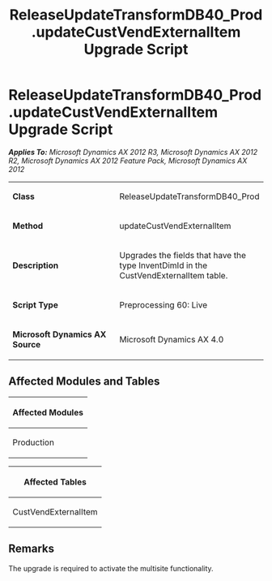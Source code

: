 ﻿---
title: ReleaseUpdateTransformDB40_Prod.updateCustVendExternalItem Upgrade Script
TOCTitle: ReleaseUpdateTransformDB40_Prod.updateCustVendExternalItem Upgrade Script
ms:assetid: 5a5eea8e-873c-70f3-00b0-1c9fa2299731
ms:mtpsurl: https://msdn.microsoft.com/en-us/library/JJ736302(v=AX.60)
ms:contentKeyID: 49708476
ms.date: 05/18/2015
mtps_version: v=AX.60
---

# ReleaseUpdateTransformDB40\_Prod.updateCustVendExternalItem Upgrade Script 


_**Applies To:** Microsoft Dynamics AX 2012 R3, Microsoft Dynamics AX 2012 R2, Microsoft Dynamics AX 2012 Feature Pack, Microsoft Dynamics AX 2012_

<table>
<colgroup>
<col style="width: 50%" />
<col style="width: 50%" />
</colgroup>
<tbody>
<tr class="odd">
<td><p><strong>Class</strong></p></td>
<td><p>ReleaseUpdateTransformDB40_Prod</p></td>
</tr>
<tr class="even">
<td><p><strong>Method</strong></p></td>
<td><p>updateCustVendExternalItem</p></td>
</tr>
<tr class="odd">
<td><p><strong>Description</strong></p></td>
<td><p>Upgrades the fields that have the type InventDimId in the CustVendExternalItem table.</p></td>
</tr>
<tr class="even">
<td><p><strong>Script Type</strong></p></td>
<td><p>Preprocessing 60: Live</p></td>
</tr>
<tr class="odd">
<td><p><strong>Microsoft Dynamics AX Source</strong></p></td>
<td><p>Microsoft Dynamics AX 4.0</p></td>
</tr>
</tbody>
</table>


## Affected Modules and Tables

<table>
<colgroup>
<col style="width: 100%" />
</colgroup>
<thead>
<tr class="header">
<th><p>Affected Modules</p></th>
</tr>
</thead>
<tbody>
<tr class="odd">
<td><p>Production</p></td>
</tr>
</tbody>
</table>


<table>
<colgroup>
<col style="width: 100%" />
</colgroup>
<thead>
<tr class="header">
<th><p>Affected Tables</p></th>
</tr>
</thead>
<tbody>
<tr class="odd">
<td><p>CustVendExternalItem</p></td>
</tr>
</tbody>
</table>


## Remarks

The upgrade is required to activate the multisite functionality.

  



